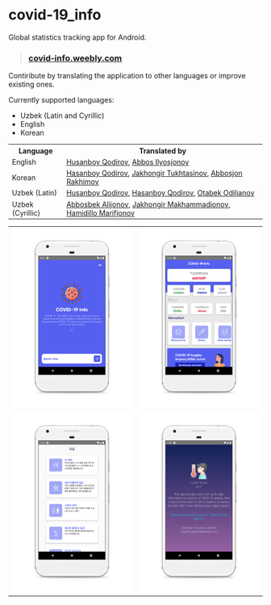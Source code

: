 # covid-19_info
Global statistics tracking app for Android.

> ### <a href="https://covid-info.weebly.com/">covid-info.weebly.com</a>

Contiribute by translating the application to other languages or improve existing ones.

Currently supported languages:
* Uzbek (Latin and Cyrillic)
* English
* Korean

<table>
	<th>Language</th>
	<th>Translated by</th>
	<tr>
		<td>English</td>
		<td>
			<a href="https://www.facebook.com/khusanboykodirov">Husanboy Qodirov</a>, 
			<a href="https://www.instagram.com/abbosilyosjonov/">Abbos Ilyosjonov</a>
		</td>
	</tr>
	<tr>
		<td>Korean</td>
		<td>
			<a href="http://facebook.com/hasanboy.dev">Hasanboy Qodirov</a>, 
			<a href="https://www.facebook.com/jakhongir.tukhtasinov.7">Jakhongir Tukhtasinov</a>, 
			<a href="https://www.instagram.com/abbosrakhimov/">Abbosjon Rakhimov</a>
		</td>
	</tr>
	<tr>
		<td>Uzbek (Latin)</td>
		<td>
			<a href="https://www.facebook.com/khusanboykodirov">Husanboy Qodirov</a>, 
			<a href="http://facebook.com/hasanboy.dev">Hasanboy Qodirov</a>, 
			<a href="https://www.facebook.com/otabek.odiljanov.94">Otabek Odiljanov</a>
		</td>
	</tr>
	<tr>
		<td>Uzbek (Cyrillic)</td>
		<td>
			<a href="https://www.instagram.com/alijonov_98_/">Abbosbek Alijonov</a>, 
			<a href="https://www.facebook.com/Jakhongir.JMM">Jakhongir Makhammadjonov</a>, 
			<a href="https://www.instagram.com/hamidillomarifjonov/">Hamidillo Marifjonov</a>
		</td>
	</tr>
</table>

<table>
	<tr>
		<td><img src="screenshots/splash_uzbek_cyrillic.png"></td>
		<td><img src="screenshots/main_uzbek_latin.png"></td>
	</tr>
	<tr>
		<td><img src="screenshots/precautions_korean.png"></td>
		<td><img src="screenshots/about_english.png"></td>
	</tr>
</table>

